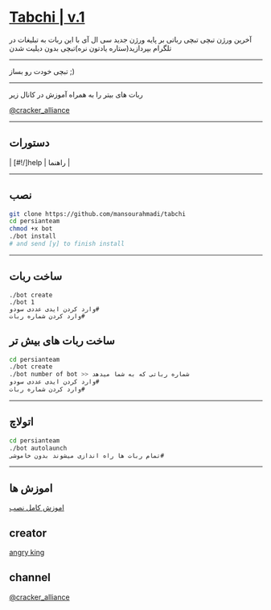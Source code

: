 # [Tabchi | v.1](https://telegram.me/cracker_alliance)

آخرین ورژن تبچی تبچی رباتی بر پایه ورژن جدید سی ال آی با این ربات به تبلیغات در تلگرام بپردازید(ستاره یادتون نره)تبچی بدون دیلیت شدن

* * *
تبچی خودت رو بساز ;)
* * *
ربات های بیتر را به همراه آموزش در کانال  زیر

[@cracker_alliance](https://telegram.me/cracker_alliance)
* * *

## دستورات


| [#!/]help | راهنما  |


* * *

## نصب

```sh
git clone https://github.com/mansourahmadi/tabchi
cd persianteam
chmod +x bot
./bot install
# and send [y] to finish install
```
* * *
## ساخت ربات
```
./bot create
./bot 1
وارد کردن ایدی عددی سودو#
وارد کردن شماره ربات#
```
## ساخت ربات های بیش تر

```sh
cd persianteam
./bot create
./bot number of bot >> شماره رباتی که به شما میدهد
وارد کردن ایدی عددی سودو#
وارد کردن شماره ربات#
```
* * *
## اتولاچ
```sh
cd persianteam
./bot autolaunch
تمام ربات ها راه اندازی میشوند بدون خاموشی#
```
***

## اموزش ها
[اموزش کامل نصب](https://telegram.me/cracker_alliance)

## creator
[angry king](https://telegram.me/angry_king_98)

## channel
[@cracker_alliance](https://telegram.me/cracker_alliance)

